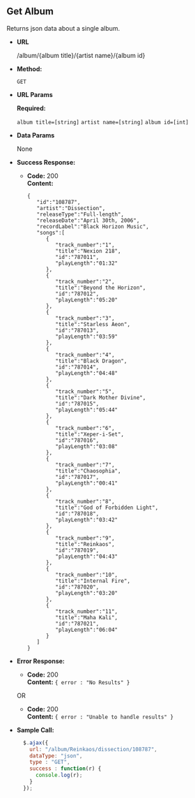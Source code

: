 **Get Album**
----
  Returns json data about a single album.

* **URL**

  /album/{album title}/{artist name}/{album id}

* **Method:**

  `GET`

*  **URL Params**

   **Required:**

   `album title=[string]`
   `artist name=[string]`
   `album id=[int]`

* **Data Params**

  None

* **Success Response:**

  * **Code:** 200 <br />
    **Content:**
    ```
    {
       "id":"108787",
       "artist":"Dissection",
       "releaseType":"Full-length",
       "releaseDate":"April 30th, 2006",
       "recordLabel":"Black Horizon Music",
       "songs":[
          {
             "track_number":"1",
             "title":"Nexion 218",
             "id":"787011",
             "playLength":"01:32"
          },
          {
             "track_number":"2",
             "title":"Beyond the Horizon",
             "id":"787012",
             "playLength":"05:20"
          },
          {
             "track_number":"3",
             "title":"Starless Aeon",
             "id":"787013",
             "playLength":"03:59"
          },
          {
             "track_number":"4",
             "title":"Black Dragon",
             "id":"787014",
             "playLength":"04:48"
          },
          {
             "track_number":"5",
             "title":"Dark Mother Divine",
             "id":"787015",
             "playLength":"05:44"
          },
          {
             "track_number":"6",
             "title":"Xeper-i-Set",
             "id":"787016",
             "playLength":"03:08"
          },
          {
             "track_number":"7",
             "title":"Chaosophia",
             "id":"787017",
             "playLength":"00:41"
          },
          {
             "track_number":"8",
             "title":"God of Forbidden Light",
             "id":"787018",
             "playLength":"03:42"
          },
          {
             "track_number":"9",
             "title":"Reinkaos",
             "id":"787019",
             "playLength":"04:43"
          },
          {
             "track_number":"10",
             "title":"Internal Fire",
             "id":"787020",
             "playLength":"03:20"
          },
          {
             "track_number":"11",
             "title":"Maha Kali",
             "id":"787021",
             "playLength":"06:04"
          }
       ]
    }
    ```

* **Error Response:**

  * **Code:** 200 <br />
    **Content:** `{ error : "No Results" }`

  OR

  * **Code:** 200 <br />
    **Content:** `{ error : "Unable to handle results" }`

* **Sample Call:**

  ```javascript
    $.ajax({
      url: "/album/Reinkaos/dissection/108787",
      dataType: "json",
      type : "GET",
      success : function(r) {
        console.log(r);
      }
    });
  ```
